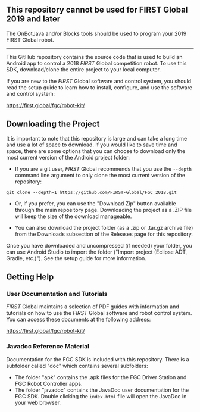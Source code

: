 ## This repository cannot be used for FIRST Global 2019 and later

The OnBotJava and/or Blocks tools should be used to program your 2019 FIRST Global robot.

---

This GitHub repository contains the source code that is used to build an Android app to control a 2018 *FIRST* Global competition robot.  To use this SDK, download/clone the entire project to your local computer.

If you are new to the *FIRST* Global software and control system, you should read the setup guide to learn how to install, configure, and use the software and control system:

https://first.global/fgc/robot-kit/

## Downloading the Project
It is important to note that this repository is large and can take a long time and use a lot of space to download. If you would like to save time and space, there are some options that you can choose to download only the most current version of the Android project folder:

* If you are a git user, *FIRST* Global recommends that you use the `--depth` command line argument to only clone the most current version of the repository:

```console
git clone --depth=1 https://github.com/FIRST-Global/FGC_2018.git
```

* Or, if you prefer, you can use the "Download Zip" button available through the main repository page.  Downloading the project as a .ZIP file will keep the size of the download manageable.

* You can also download the project folder (as a .zip or .tar.gz archive file) from the Downloads subsection of the Releases page for this repository.

Once you have downloaded and uncompressed (if needed) your folder, you can use Android Studio to import the folder  ("Import project (Eclipse ADT, Gradle, etc.)").  See the setup guide for more information.

## Getting Help
### User Documentation and Tutorials
*FIRST* Global maintains a selection of PDF guides with information and tutorials on how to use the *FIRST* Global software and robot control system.  You can access these documents at the following address:

https://first.global/fgc/robot-kit/

### Javadoc Reference Material
Documentation for the FGC SDK is included with this repository.  There is a subfolder called "doc" which contains several subfolders:

 * The folder "apk" contains the .apk files for the FGC Driver Station and FGC Robot Controller apps.
 * The folder "javadoc" contains the JavaDoc user documentation for the FGC SDK.  Double clicking the `index.html` file will open the JavaDoc in your web browser.
